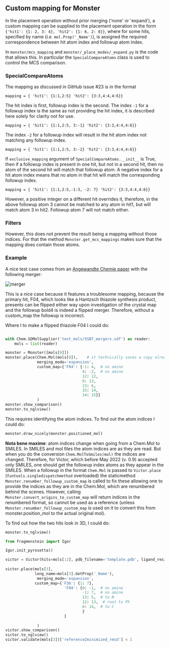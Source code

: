 ## Custom mapping for Monster

In the placement operation without prior merging ('none' or 'expand'),
a custom mapping can be supplied to the placement operation
in the form `{'hit1': {1: 2, 3: 4}, 'hit2': {1: 6, 2: 8}}`, where for some hits, 
specified by name (_i.e._ `mol.Prop('_Name')`), is assigned the required correspondence between
hit atom index and followup atom index.

In `monster/mcs_mapping` and `monster/_place_modes/_expand.py` is the code that allows this.
In particular the `SpecialCompareAtoms` class is used to control the MCS comparison.

### SpecialCompareAtoms
The mapping as discussed in GitHub issue #23 is in the format

    mapping = { 'hit1': {1:1,2:5} 'hit2': {3:3,4:4,4:6}}

The hit index is first, followup index is the second.
The index `-1` for a followup index is the same as not providing the hit index,
it is described here solely for clarity not for use.

    mapping = { 'hit1': {1:1,2:5, 3:-1} 'hit2': {3:3,4:4,4:6}}

The index `-2` for a followup index will result in the hit atom index
not matching any followup index.

    mapping = { 'hit1': {1:1,2:5, 3:-2} 'hit2': {3:3,4:4,4:6}}

If ``exclusive_mapping`` argument of `SpecialCompareAtoms.__init__` is True,
then if a followup index is present in one hit, but not in a second hit,
then no atom of the second hit will match that followup atom.
A negative index for a hit atom index means that no atom in that hit will match the
corresponding followup index.

    mapping = { 'hit1': {1:1,2:5,-1:3, -2: 7} 'hit2': {3:3,4:4,4:6}}

However, a positive integer on a different hit overrides it, therefore,
in the above followup atom 3 cannot be matched to any atom in hit1, but will match
atom 3 in hit2. Followup atom 7 will not match either.

### Filters

However, this does not prevent the result being a mapping without those indices.
For that the method `Monster.get_mcs_mappings` makes sure that the mapping does contain those atoms.

### Example

A nice test case comes from an [Angewandte Chemie paper](https://onlinelibrary.wiley.com/cms/asset/fb95854c-3379-4533-912f-d98736bb627c/anie202204052-toc-0001-m.png)
with the following merger:

![merger](https://onlinelibrary.wiley.com/cms/asset/fb95854c-3379-4533-912f-d98736bb627c/anie202204052-toc-0001-m.png)

This is a nice case because it features a troublesome mapping, because the primary hit, F04, 
which looks like a Hantzsch thiazole synthesis product, presents can be flipped either way
upon investigation of the crystal map
and the followup bold4 is indeed a flipped merger. 
Therefore, without a custom_map the followup is incorrect.

Where I to make a flipped thiazole F04 I could do:
```python

with Chem.SDMolSupplier('test_mols/5SB7_mergers.sdf') as reader:
    mols = list(reader)

monster = Monster([mols[0]])
monster.place(Chem.Mol(mols[0]),    # it technically saves a copy already, but one should always be careful
              merging_mode='expansion',
              custom_map={'F04': {-1: 4,  # no amine
                                  4: -2,  # no amine
                                  12: 12,
                                  6: 13,
                                  13: 6,
                                  15: 14,
                                  14: 15}}
              )
monster.show_comparison()
monster.to_nglview()
```
This requires identifying the atom indices.
To find out the atom indices I could do:
```python
monster.draw_nicely(monster.positioned_mol)
```

**Nota bene maxime**: atom indices change when going from a Chem.Mol to SMILES.
In SMILES and mol files the atom indices are as they are read. But when you do the conversion
`Chem.MolToSmiles(mol)` the indices are changed. Therefore, for Victor,
which before May 2022 (v. 0.9) accepted only SMILES, 
one should get the followup index atoms as they appear in the SMILES.
When a followup in the format `Chem.Mol` is passed to `Victor.place` (`funtools.singledispatchmethod` overloaded)
the staticmethod
`Monster.renumber_followup_custom_map` is called to fix these allowing one to provide the indices
as they are in the Chem.Mol, which are renumbered behind the scenes. However, 
calling `Monster.convert_origins_to_custom_map` will return indices in the renumbered format, so cannot be used
as a reference (unless `Monster.renumber_followup_custom_map` is used on it to convert this
from monster.position_mol to the actual original mol).

To find out how the two hits look in 3D, I could do:
```python
monster.to_nglview()
```

```python
from fragmenstein import Igor

Igor.init_pyrosetta()

victor = Victor(hits=mols[:2], pdb_filename='template.pdb', ligand_resi='1X')
              
victor.place(mols[3],
             long_name=mols[3].GetProp('_Name'),
              merging_mode='expansion',
             custom_map={'F36': {1: 7},
                          'F04': {0: -1,  # no amine
                                  -1: 7,  # no amine
                                  13: 5,  # to N
                                  12: 13,  # root to Ph
                                  6: 14,  # to C
                                  }
                          }
             
              )
victor.show_comparison()
victor.to_nglview()
victor.validate(mols[3])['reference2minimized_rmsd'] < 1
```